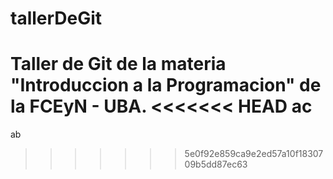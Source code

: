 # tallerDeGit

Taller de Git de la materia "Introduccion a la Programacion" de la FCEyN - UBA.
<<<<<<< HEAD
ac
=======
ab
>>>>>>> 5e0f92e859ca9e2ed57a10f1830709b5dd87ec63
